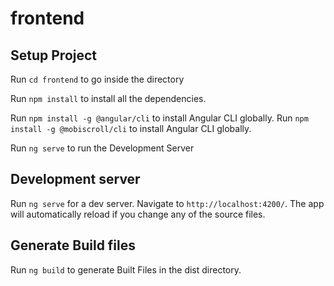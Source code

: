 # frontend


## Setup Project

Run `cd frontend` to go inside the directory

Run `npm install` to install all the dependencies.

Run `npm install -g @angular/cli` to install Angular CLI globally.
Run `npm install -g @mobiscroll/cli` to install Angular CLI globally.

Run `ng serve` to run the Development Server


## Development server


Run `ng serve` for a dev server. Navigate to `http://localhost:4200/`. The app will automatically reload if you change any of the source files.


## Generate Build files


Run `ng build` to generate Built Files in the dist directory.
